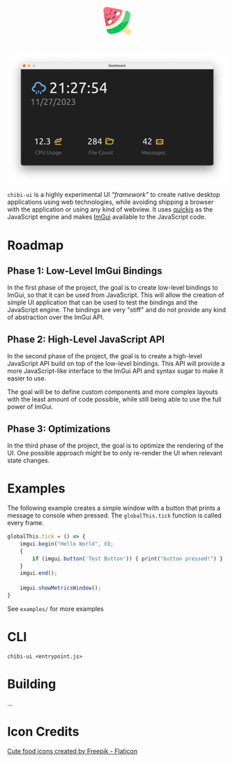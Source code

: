 <p align="center">
    <img src="./github/logo.png" width="64" height="64" />
</p>

# 

<p align="center">
    <img src="./github/screenshot.png" />
</p>

``chibi-ui`` is a highly experimental UI *"framework"* to create native desktop applications using web technologies, while avoiding shipping a browser with the application or using any kind of webview. It uses [quickjs](https://github.com/quickjs-ng/quickjs) as the JavaScript engine and makes [ImGui](https://github.com/ocornut/imgui) available to the JavaScript code.

# Roadmap

## Phase 1: Low-Level ImGui Bindings

In the first phase of the project, the goal is to create low-level bindings to ImGui, so that it can be used from JavaScript. This will allow the creation of simple UI application that can be used to test the bindings and the JavaScript engine. The bindings are very "stiff" and do not provide any kind of abstraction over the ImGui API.

## Phase 2: High-Level JavaScript API

In the second phase of the project, the goal is to create a high-level JavaScript API build on top of the low-level bindings. This API will provide a more JavaScript-like interface to the ImGui API and syntax sugar to make it easier to use.

The goal will be to define custom components and more complex layouts with the least amount of code possible, while still being able to use the full power of ImGui.

## Phase 3: Optimizations

In the third phase of the project, the goal is to optimize the rendering of the UI. One possible approach might be to only re-render the UI when relevant state changes.

# Examples

The following example creates a simple window with a button that prints a message to console when pressed. The ``globalThis.tick`` function is called every frame.

```javascript
globalThis.tick = () => {
    imgui.begin("Hello World", 0);
    {
        if (imgui.button('Test Button')) { print("button pressed!") }
    }
    imgui.end();
    
    imgui.showMetricsWindow();
}
```

See ``examples/`` for more examples

# CLI

```
chibi-ui <entrypoint.js>
```

# Building

...

# Icon Credits

<a href="https://www.flaticon.com/free-icons/cute-food" title="cute food icons">Cute food icons created by Freepik - Flaticon</a>